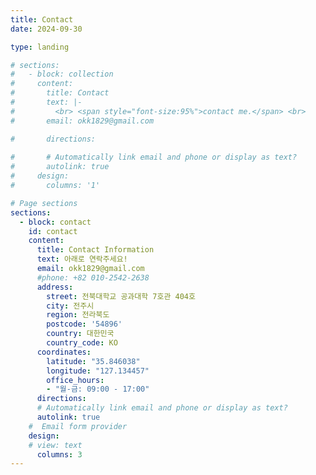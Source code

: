 ```yaml
---
title: Contact
date: 2024-09-30

type: landing

# sections:
#   - block: collection
#     content:
#       title: Contact
#       text: |-
#         <br> <span style="font-size:95%">contact me.</span> <br>
#       email: okk1829@gmail.com

#       directions: 
    
#       # Automatically link email and phone or display as text?
#       autolink: true
#     design:
#       columns: '1'

# Page sections
sections:
  - block: contact
    id: contact
    content:
      title: Contact Information
      text: 아래로 연락주세요!
      email: okk1829@gmail.com
      #phone: +82 010-2542-2638
      address:
        street: 전북대학교 공과대학 7호관 404호
        city: 전주시
        region: 전라북도
        postcode: '54896'
        country: 대한민국
        country_code: KO
      coordinates:
        latitude: "35.846038"
        longitude: "127.134457"
        office_hours:
        - "월-금: 09:00 - 17:00"
      directions:
      # Automatically link email and phone or display as text?
      autolink: true
    #  Email form provider
    design:
    # view: text
      columns: 3
---
```

